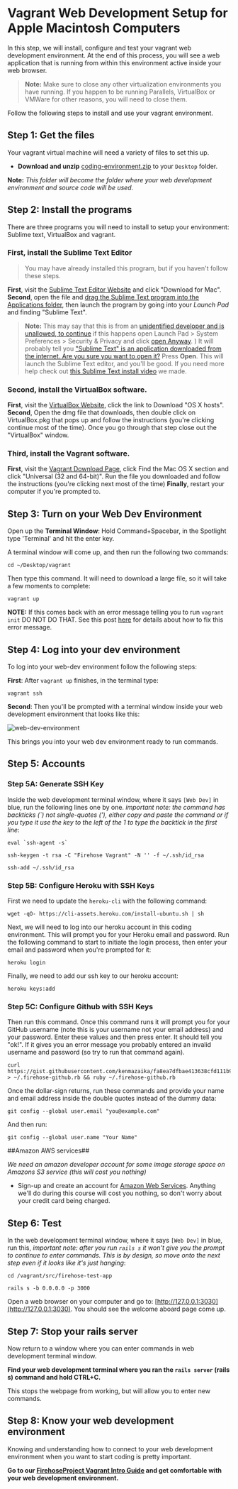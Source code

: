 # Vagrant Web Development Setup for Apple Macintosh Computers

In this step, we will install, configure and test your vagrant web development environment.  At the end of this process, you will see a web application that is running from within this environment active inside your web browser.

> **Note:** Make sure to close any other virtualization environments you have running.  If you happen to be running Parallels, VirtualBox or VMWare for other reasons, you will need to close them.

Follow the following steps to install and use your vagrant environment.

## Step 1: Get the files

Your vagrant virtual machine will need a variety of files to set this up.

* **Download and unzip** [coding-environment.zip](https://github.com/university-bootcamp/coding-environment/archive/coding-environment.zip) to your `Desktop` folder.

**Note:** _This folder will become the folder where your web development environment and source code will be used._

## Step 2: Install the programs

There are three programs you will need to install to setup your environment:  Sublime text, VirtualBox and vagrant.

### First, install the Sublime Text Editor

> You may have already installed this program, but if you haven't follow these steps.

**First**, visit the [Sublime Text Editor Website](http://sublimetext.com/) and click "Download for Mac".  
**Second**, open the file and [drag the Sublime Text program into the Applications folder](http://i.imgur.com/pgjF3WL.png), then launch the program by going into your _Launch Pad_ and finding "Sublime Text".  

> **Note:** This may say that this is from an [unidentified developer and is unallowed, to continue](http://i.imgur.com/FNTYmyL.png) if this happens open Launch Pad > System Preferences > Security & Privacy and click [open Anyway](http://i.imgur.com/XPVpfRf.png). )  It will probably tell you ["Sublime Text" is an application downloaded from the internet. Are you sure you want to open it?](http://i.imgur.com/bjtmqkw.png)  Press **Open**.  This will launch the Sublime Text editor, and you'll be good.  If you need more help check out [this Sublime Text install video](https://vimeo.com/88292868) we made.

### Second, install the VirtualBox software.

**First**, visit the [VirtualBox Website](https://www.virtualbox.org/wiki/Downloads), click the link to Download "OS X hosts".  
**Second**, Open the dmg file that downloads, then double click on VirtualBox.pkg that pops up and follow the instructions (you're clicking continue most of the time).  Once you go through that step close out the "VirtualBox" window.

### Third, install the Vagrant software.

**First**, visit the [Vagrant Download Page](http://www.vagrantup.com/downloads.html), click Find the Mac OS X section and click "Universal (32 and 64-bit)".  Run the file you downloaded and follow the instructions (you're clicking next most of the time)
**Finally**, restart your computer if you're prompted to.

## Step 3: Turn on your Web Dev Environment


Open up the **Terminal Window**: Hold Command+Spacebar, in the Spotlight type 'Terminal' and hit the enter key.

A terminal window will come up, and then run the following two commands:

```
cd ~/Desktop/vagrant
```

Then type this command.  It will need to download a large file, so it will take a few moments to complete:

```
vagrant up
```

**NOTE:** If this comes back with an error message telling you to run `vagrant init` DO NOT DO THAT.  See this post [here](https://workspace.thefirehoseproject.com/comments/48) for details about how to fix this error message.


## Step 4: Log into your dev environment

To log into your web-dev environment follow the following steps:

__First__:  After `vagrant up` finishes, in the terminal type:

```
vagrant ssh
```

__Second__: Then you'll be prompted with a terminal window inside your web
development environment that looks like this:

![web-dev-environment](http://i.imgur.com/UdZvZTj.png)

This brings you into your web dev environment ready to run commands.


## Step 5: Accounts

### Step 5A: Generate SSH Key

 Inside the web development terminal window, where it says `[Web Dev]` in blue, run the following lines one by one. _important note: the command has backticks (`) not single-quotes ('), either copy and paste the command or if you type it use the key to the left of the 1 to type the backtick in the first line_:

```
eval `ssh-agent -s`
```
```
ssh-keygen -t rsa -C "Firehose Vagrant" -N '' -f ~/.ssh/id_rsa
```
```
ssh-add ~/.ssh/id_rsa
```

### Step 5B: Configure Heroku with SSH Keys
First we need to update the `heroku-cli` with the following command:

```
wget -qO- https://cli-assets.heroku.com/install-ubuntu.sh | sh

```

Next, we will need to log into our heroku account in this coding environment.
This will prompt you for your Heroku email and password.
Run the following command to start to initiate the login process,
then enter your email and password when you're prompted for it:

```
heroku login
```
Finally, we need to add our ssh key to our heroku account:

```
heroku keys:add
```

### Step 5C: Configure Github with SSH Keys

Then run this command.  Once this command runs it will prompt you for your GitHub username (note this is your username not your email address) and your password.  Enter these values and then press enter.  It should tell you "ok!".  If it gives you an error message you probably entered an invalid username and password (so try to run that command again).

```
curl https://gist.githubusercontent.com/kenmazaika/fa8ea7dfbae413638cfd111b974bc74a/raw/ecb5e91c044d92389d0cfd3c2229e57187384d6d/github_auth.rb  > ~/.firehose-github.rb && ruby ~/.firehose-github.rb
```

Once the dollar-sign returns, run these commands and provide your name and email address inside the double quotes instead of the dummy data:

```
git config --global user.email "you@example.com"
```

And then run:

```
git config --global user.name "Your Name"
```

##Amazon AWS services##

_We need an amazon developer account for some image storage space on Amazons S3 service (this will cost you nothing)_

* Sign-up and create an account for [Amazon Web Services](http://aws.amazon.com/). Anything we'll do during this course will cost you nothing, so don't worry about your credit card being charged.


## Step 6: Test

 In the web development terminal window,  where it says `[Web Dev]` in blue, run this, _important note: after you run `rails s` it won't give you the prompt to continue to enter commands. This is by design, so move onto the next step even if it looks like it's just hanging_:

```
cd /vagrant/src/firehose-test-app
```
```
rails s -b 0.0.0.0 -p 3000
```


Open a web browser on your computer and go to: [http://127.0.0.1:3030](http://127.0.0.1:3030).  You should see the welcome aboard page come up.


## Step 7: Stop your rails server

Now return to a window where you can enter commands in web development terminal window.

**Find your web development terminal where you ran the `rails server` (rails s) command and hold CTRL+C.**

This stops the webpage from working, but will allow you to enter new commands.


## Step 8: Know your web development environment


Knowing and understanding how to connect to your web development environment when you want to start coding is pretty important.

**Go to our [FirehoseProject Vagrant Intro Guide](http://workspace.thefirehoseproject.com/cheat-sheets/vagrant-intro) and get comfortable with your web development environment.**
